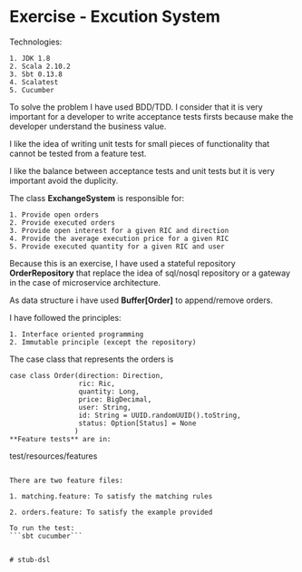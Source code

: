 # Exercise - Excution System

Technologies:
```
1. JDK 1.8
2. Scala 2.10.2
3. Sbt 0.13.8
4. Scalatest
5. Cucumber
```

To solve the problem I have used BDD/TDD. I consider that it is very important for a developer to write acceptance
tests firsts because make the developer understand the business value.

I like the idea of writing unit tests for small pieces of functionality that cannot be tested from a feature
test.

I like the balance between acceptance tests and unit tests but it is very important avoid the duplicity.

The class **ExchangeSystem** is responsible for:
```
1. Provide open orders
2. Provide executed orders
3. Provide open interest for a given RIC and direction
4. Provide the average execution price for a given RIC
5. Provide executed quantity for a given RIC and user
```

Because this is an exercise, I have used a stateful repository **OrderRepository** that replace the idea
of sql/nosql repository or a gateway in the case of microservice architecture.

As data structure i have used **Buffer[Order]** to append/remove orders.

I have followed the principles:
```
1. Interface oriented programming
2. Immutable principle (except the repository)
```

The case class that represents the orders is
```
case class Order(direction: Direction,
                 ric: Ric,
                 quantity: Long,
                 price: BigDecimal,
                 user: String,
                 id: String = UUID.randomUUID().toString,
                 status: Option[Status] = None
                )
**Feature tests** are in:
 ```
 test/resources/features
 ```

There are two feature files:

1. matching.feature: To satisfy the matching rules

2. orders.feature: To satisfy the example provided

To run the test:
```sbt cucumber```


# stub-dsl

